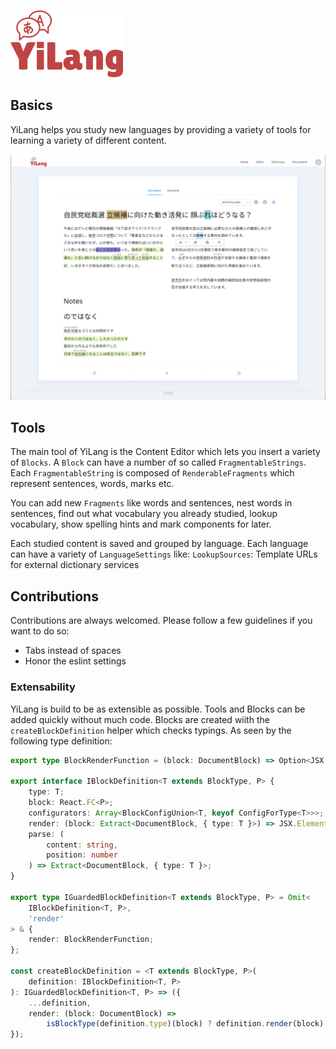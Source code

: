 ![YiLang Logo](https://github.com/Yidaotus/YiLangClient/blob/main/public/yilang.png?raw=true)

## Basics

YiLang helps you study new languages by providing a variety of tools for learning a variety of different content.

![YiLang Editor Preview](https://github.com/Yidaotus/YiLangClient/blob/main/public/editor_preview.png?raw=true)

## Tools

The main tool of YiLang is the Content Editor which lets you insert a variety of `Blocks`. A `Block` can have a number of so called `FragmentableStrings`. Each `FragmentableString` is composed of `RenderableFragments` which represent sentences, words, marks etc.

You can add new `Fragments` like words and sentences, nest words in sentences, find out what vocabulary you already studied, lookup vocabulary, show spelling hints and mark components for later.

Each studied content is saved and grouped by language. Each language can have a variety of `LanguageSettings` like: `LookupSources`: Template URLs for external dictionary services

## Contributions

Contributions are always welcomed. Please follow a few guidelines if you want to do so:

-   Tabs instead of spaces
-   Honor the eslint settings

### Extensability

YiLang is build to be as extensible as possible. Tools and Blocks can be added quickly without much code.
Blocks are created wiith the `createBlockDefinition` helper which checks typings. As seen by the following type definition:

```ts
export type BlockRenderFunction = (block: DocumentBlock) => Option<JSX.Element>;

export interface IBlockDefinition<T extends BlockType, P> {
	type: T;
	block: React.FC<P>;
	configurators: Array<BlockConfigUnion<T, keyof ConfigForType<T>>>;
	render: (block: Extract<DocumentBlock, { type: T }>) => JSX.Element;
	parse: (
		content: string,
		position: number
	) => Extract<DocumentBlock, { type: T }>;
}

export type IGuardedBlockDefinition<T extends BlockType, P> = Omit<
	IBlockDefinition<T, P>,
	'render'
> & {
	render: BlockRenderFunction;
};

const createBlockDefinition = <T extends BlockType, P>(
	definition: IBlockDefinition<T, P>
): IGuardedBlockDefinition<T, P> => ({
	...definition,
	render: (block: DocumentBlock) =>
		isBlockType(definition.type)(block) ? definition.render(block) : null,
});
```
